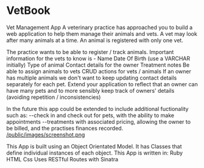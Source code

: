 # VetBook
Vet Management App
A veterinary practice has approached you to build a web application to help them manage their animals and vets.
A vet may look after many animals at a time. An animal is registered with only one vet.

The practice wants to be able to register / track animals. Important information for the vets to know is -
Name
Date Of Birth (use a VARCHAR initially)
Type of animal
Contact details for the owner
Treatment notes
Be able to assign animals to vets
CRUD actions for vets / animals
If an owner has multiple animals we don't want to keep updating contact details separately for each pet.
Extend your application to reflect that an owner can have many pets and to more sensibly keep track of
owners' details (avoiding repetition / inconsistencies)

In the future this app could be extended to include additional fuctionality such as:
--check in and check out for pets, with the ability to make appointments
--treatments with associated pricing, allowing the owner to be billed, and the practises finances recorded.
[/public/images/screenshot.png]()

This App is built using an Object Orientated Model. It has Classes that define individual instances of each object.
This App is written in: 
  Ruby
  HTML
  Css
  Uses RESTful Routes with Sinatra
